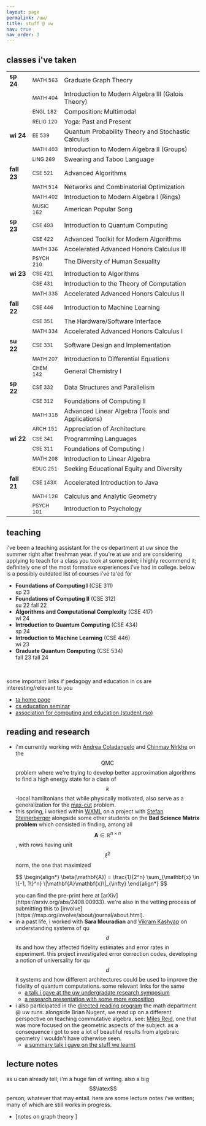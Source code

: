 ```yaml
---
layout: page
permalink: /uw/
title: stuff @ uw
nav: true
nav_order: 3
---
```


## classes i've taken

<table>
  <tr>
    <td><strong>sp 24</strong></td>
    <td><font size="2">MATH 563</font></td>
    <td>Graduate Graph Theory</td>
  </tr>
  <tr>
    <td></td>
    <td><font size="2">MATH 404</font></td>
    <td>Introduction to Modern Algebra III (Galois Theory)</td>
  </tr>
  <tr>
    <td></td>
    <td><font size="2">ENGL 182</font></td>
    <td>Composition: Multimodal</td>
  </tr>
  <tr>
    <td></td>
    <td><font size="2">RELIG 120</font></td>
    <td>Yoga: Past and Present</td>
  </tr>
  <tr>
    <td><strong>wi 24</strong></td>
    <td><font size="2">EE 539</font></td>
    <td>Quantum Probability Theory and Stochastic Calculus</td>
  </tr>
  <tr>
    <td></td>
    <td><font size="2">MATH 403</font></td>
    <td>Introduction to Modern Algebra II (Groups)</td>
  </tr>
  <tr>
    <td></td>
    <td><font size="2">LING 269</font></td>
    <td>Swearing and Taboo Language</td>
  </tr>
  <tr>
    <td><strong>fall 23</strong></td>
    <td><font size="2">CSE 521</font></td>
    <td>Advanced Algorithms</td>
  </tr>
  <tr>
    <td></td>
    <td><font size="2">MATH 514</font></td>
    <td>Networks and Combinatorial Optimization</td>
  </tr>
  <tr>
    <td></td>
    <td><font size="2">MATH 402</font></td>
    <td>Introduction to Modern Algebra I (Rings)</td>
  </tr>
  <tr>
    <td></td>
    <td><font size="2">MUSIC 162</font></td>
    <td>American Popular Song</td>
  </tr>
  <tr>
    <td><strong>sp 23</strong></td>
    <td><font size="2">CSE 493</font></td>
    <td>Introduction to Quantum Computing</td>
  </tr>
  <tr>
    <td></td>
    <td><font size="2">CSE 422</font></td>
    <td>Advanced Toolkit for Modern Algorithms</td>
  </tr>
  <tr>
    <td></td>
    <td><font size="2">MATH 336</font></td>
    <td>Accelerated Advanced Honors Calculus III</td>
  </tr>
  <tr>
    <td></td>
    <td><font size="2">PSYCH 210</font></td>
    <td>The Diversity of Human Sexuality</td>
  </tr>
  <tr>
    <td><strong>wi 23</strong></td>
    <td><font size="2">CSE 421</font></td>
    <td>Introduction to Algorithms</td>
  </tr>
  <tr>
    <td></td>
    <td><font size="2">CSE 431</font></td>
    <td>Introduction to the Theory of Computation</td>
  </tr>
  <tr>
    <td></td>
    <td><font size="2">MATH 335</font></td>
    <td>Accelerated Advanced Honors Calculus II</td>
  </tr>
  <tr>
    <td><strong>fall 22</strong></td>
    <td><font size="2">CSE 446</font></td>
    <td>Introduction to Machine Learning</td>
  </tr>
  <tr>
    <td></td>
    <td><font size="2">CSE 351</font></td>
    <td>The Hardware/Software Interface</td>
  </tr>
  <tr>
    <td></td>
    <td><font size="2">MATH 334</font></td>
    <td>Accelerated Advanced Honors Calculus I</td>
  </tr>
  <tr>
    <td><strong>su 22</strong></td>
    <td><font size="2">CSE 331</font></td>
    <td>Software Design and Implementation</td>
  </tr>
  <tr>
    <td></td>
    <td><font size="2">MATH 207</font></td>
    <td>Introduction to Differential Equations</td>
  </tr>
  <tr>
    <td></td>
    <td><font size="2">CHEM 142</font></td>
    <td>General Chemistry I</td>
  </tr>
  <tr>
    <td><strong>sp 22</strong></td>
    <td><font size="2">CSE 332</font></td>
    <td>Data Structures and Parallelism</td>
  </tr>
  <tr>
    <td></td>
    <td><font size="2">CSE 312</font></td>
    <td>Foundations of Computing II</td>
  </tr>
  <tr>
    <td></td>
    <td><font size="2">MATH 318</font></td>
    <td>Advanced Linear Algebra (Tools and Applications)</td>
  </tr>
  <tr>
    <td></td>
    <td><font size="2">ARCH 151</font></td>
    <td>Appreciation of Architecture</td>
  </tr>
  <tr>
    <td><strong>wi 22</strong></td>
    <td><font size="2">CSE 341</font></td>
    <td>Programming Languages</td>
  </tr>
  <tr>
    <td></td>
    <td><font size="2">CSE 311</font></td>
    <td>Foundations of Computing I</td>
  </tr>
  <tr>
    <td></td>
    <td><font size="2">MATH 208</font></td>
    <td>Introduction to Linear Algebra</td>
  </tr>
  <tr>
    <td></td>
    <td><font size="2">EDUC 251</font></td>
    <td>Seeking Educational Equity and Diversity</td>
  </tr>
  <tr>
    <td><strong>fall 21</strong></td>
    <td><font size="2">CSE 143X</font></td>
    <td>Accelerated Introduction to Java</td>
  </tr>
  <tr>
    <td></td>
    <td><font size="2">MATH 126</font></td>
    <td>Calculus and Analytic Geometry</td>
  </tr>
  <tr>
    <td></td>
    <td><font size="2">PSYCH 101</font></td>
    <td>Introduction to Psychology</td>
  </tr>
</table>


## teaching

i've been a teaching assistant for the cs department at uw since the summer right after freshman year. if you're at uw and are considering applying to teach for a class you took at some point; i highly recommend it; definitely one of the most formative experiences i've had in college. below is a possibly outdated list of courses i've ta'ed for

<ul class="list-group list-group-flush" style="background-color: transparent; border: none; list-style-type: disc;">
  <li class="list-group-item d-flex justify-content-between align-items-center" style="background-color: transparent; border: none;">
    <div>
      <strong>Foundations of Computing I</strong> (CSE 311)
    </div>
    <div>
      <span class="badge bg-info text-dark">sp 23</span>
    </div>
  </li>
  <li class="list-group-item d-flex justify-content-between align-items-center" style="background-color: transparent; border: none;">
    <div>
      <strong>Foundations of Computing II</strong> (CSE 312)
    </div>
    <div>
      <span class="badge bg-info text-dark">su 22</span>
      <span class="badge bg-info text-dark">fall 22</span>
    </div>
  </li>
  <li class="list-group-item d-flex justify-content-between align-items-center" style="background-color: transparent; border: none;">
    <div>
      <strong>Algorithms and Computational Complexity</strong> (CSE 417)
    </div>
    <div>
      <span class="badge bg-info text-dark">wi 24</span>
    </div>
  </li>
  <li class="list-group-item d-flex justify-content-between align-items-center" style="background-color: transparent; border: none;">
    <div>
      <strong>Introduction to Quantum Computing</strong> (CSE 434)
    </div>
    <div>
      <span class="badge bg-info text-dark">sp 24</span>
    </div>
  </li>
  <li class="list-group-item d-flex justify-content-between align-items-center" style="background-color: transparent; border: none;">
    <div>
      <strong>Introduction to Machine Learning</strong> (CSE 446)
    </div>
    <div>
      <span class="badge bg-info text-dark">wi 23</span>
    </div>
  </li>
  <li class="list-group-item d-flex justify-content-between align-items-center" style="background-color: transparent; border:">
    <div>
      <strong>Graduate Quantum Computing</strong> (CSE 534)
    </div>
    <div>
      <span class="badge bg-info text-dark">fall 23</span>
      <span class="badge bg-info text-dark">fall 24</span>
    </div>
  </li>
</ul>
<br>

some important links if pedagogy and education in cs are interesting/relevant to you

- [ta home page](https://www.cs.washington.edu/students/ta/ugrad/how_to_apply)
- [cs education seminar](https://courses.cs.washington.edu/courses/cse590e/)
- [association for computing and education (student rso)](https://uwace.vercel.app/)

## reading and research

- i'm currently working with [Andrea Coladangelo](https://www.andreacoladangelo.com/) and [Chinmay Nirkhe](https://homes.cs.washington.edu/~nirkhe/) on the $$\textsf{QMC}$$ problem where we're trying to develop better approximation algorithms to find a high energy state for a class of $$k$$-local hamiltonians that while physically motivated, also serve as a generalization for the [max-cut](https://en.wikipedia.org/wiki/Maximum_cut) problem. 
- this spring, i worked within [WXML](https://wxml.math.washington.edu/) on a project with [Stefan Steinerberger](https://math.washington.edu/people/stefan-steinerberger) alongside some other students on the **Bad Science Matrix problem** which consisted in finding, among all $$\mathbf{A} \in \mathbb{R}^{n \times n}$$, with rows having unit $$\ell^2$$ norm, the one that maximized 
  <p style = "overflow-x:auto">
  $$
  \begin{align*}
    \beta(\mathbf{A}) = \frac{1}{2^n} \sum_{\mathbf{x} \in \{-1, 1\}^n} \|\mathbf{A}\mathbf{x}\|_{\infty}
  \end{align*}
  $$
  </p>
  you can find the pre-print here at [arXiv](https://arxiv.org/abs/2408.00933). we're also in the vetting process of submitting this to [involve](https://msp.org/involve/about/journal/about.html).
- in a past life, i worked with **Sara Mouradian** and [Vikram Kashyap](https://vikramkashyap.com/) on understanding systems of qu$$d$$its and how they affected fidelity estimates and error rates in experiment. this project investigated error correction codes, developing a notion of universality for qu$$d$$it systems and how different architectures could be used to improve the fidelity of quantum computations. some relevant links for the same 
  - [a talk i gave at the uw undergradate research symposium](/assets/pdf/errorEstimates.pdf)
  - [a research presentation with some more exposition](/assets/pdf/research_presentation.pdf)
- i also participated in the [directed reading program](https://sites.uw.edu/wdrp/) the math department @ uw runs. alongside Brian Nugent, we read up on a different perspective on teaching commutative algebra, see: [Miles Reid](https://en.wikipedia.org/wiki/Miles_Reid), one that was more focused on the geometric aspects of the subject. as a consequence i got to see a lot of beautiful results from algebraic geometry i wouldn't have otherwise seen. 
  - [a summary talk i gave on the stuff we learnt](/assets/pdf/commutative_algebra.pdf)

## lecture notes 
as u can already tell; i'm a huge fan of writing. also a big $$\latex$$ person; whatever that may entail. here are some lecture notes i've written; many of which are still works in progress.

- [notes on graph theory ]